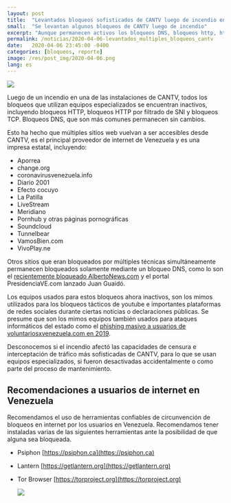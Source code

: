 ```yaml
---
layout: post
title:  "Levantados bloqueos sofisticados de CANTV luego de incendio en una de sus instalaciones"
small:  "Se levantan algunos bloqueos de CANTV luego de incendio"
excerpt: "Aunque permanecen activos los bloqueos DNS, bloqueos http, https y tcp fueron levantados"
permalink: /noticias/2020-04-06-levantados_multiples_bloqueos_cantv
date:   2020-04-06 23:45:00 -0400
categories: [bloqueos, reporte] 
image: /res/post_img/2020-04-06.png
lang: es
---
```


![](/res/post_img/2020-04-06.png)

Luego de un incendio en una de las instalaciones de CANTV, todos los bloqueos que utilizan equipos especializados se encuentran inactivos, incluyendo bloqueos HTTP, bloqueos HTTP por filtrado de SNI y bloqueos TCP. Bloqueos DNS, que son más comunes permanecen sin cambios.

Esto ha hecho que múltiples sitios web vuelvan a ser accesibles desde CANTV, es el principal proveedor de internet de Venezuela y es una impresa estatal, incluyendo:

- Aporrea
- change.org
- coronavirusvenezuela.info
- Diario 2001
- Efecto cocuyo
- La Patilla
- LiveStream
- Meridiano
- Pornhub y otras páginas pornográficas
- Soundcloud
- Tunnelbear
- VamosBien.com
- VivoPlay.ne

Otros sitios que eran bloqueados por múltiples técnicas simultáneamente permanecen bloqueados solamente mediante un bloqueo DNS, como lo son el [recientemente bloqueado AlbertoNews.com](https://twitter.com/vesinfiltro/status/1245542992385118210) y el portal PresidenciaVE.com lanzado Juan Guaidó.

Los equipos usados para estos bloqueos ahora inactivos, son los mimos utilizados para los bloqueos tácticos de youtube e importantes plataformas de redes sociales durante ciertas noticias o declaraciones públicas. Se presume que son los mimos equipos también usados para ataques informáticos del estado como el [phishing masivo a usuarios de voluntariosxvenezuela.com en 2019](https://vesinfiltro.com/noticias/Phishing_impulsado_por_gobierno_de_Venezuela/).

Desconocemos si el incendio afectó las capacidades de censura e interceptación de tráfico más sofisticadas de CANTV, para lo que se usan equipos especializados, si fueron desactivadas accidentalmente o como parte del proceso de mantenimiento.

## Recomendaciones a usuarios de internet en Venezuela

Recomendamos el uso de herramientas confiables de circunvención de
bloqueos en internet por los usuarios en Venezuela. Recomendamos tener instaladas varias de las
siguientes herramientas ante la posibilidad de que alguna sea bloqueada.

-   Psiphon [https://psiphon.ca](https://psiphon.ca)

-   Lantern [https://getlantern.org](https://getlantern.org)

-   Tor Browser [https://torproject.org](https://torproject.org)

    ![](/res/img/tecnicas_evadir_bloqueos.png)
